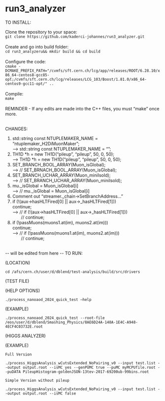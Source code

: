 # run3_analyzer

TO INSTALL:

Clone the repository to your space:\
`git clone https://github.com/kaderci-johannes/run3_analyzer.git`\
\
Create and go into build folder:\
`cd run3_analyzeru&& mkdir build && cd build`\
\
Configure the code:\
`cmake -DCMAKE_PREFIX_PATH="/cvmfs/sft.cern.ch/lcg/app/releases/ROOT/6.28.10/x86_64-centos8-gcc85-opt;/cvmfs/sft.cern.ch/lcg/releases/LCG_103/Boost/1.81.0/x86_64-centos9-gcc11-opt/" ..`\
\
Compile:\
`make`\
\
REMINDER - If any edits are made into the C++ files, you must “make” once more.

\
CHANGES:

1. std::string const NTUPLEMAKER_NAME = “ntuplemaker_H2DiMuonMaker”;\
   --> std::string const NTUPLEMAKER_NAME = “”;
2. TH1D *h = new TH1D(“pileup”, “pileup”, 50, 0, 50);\
   --> TH1D *h = new TH1D(“pileup”, “pileup”, 50, 0, 50);
3. SET_BRANCH_BOOL_ARRAY(Muon_isGlobal);\
   --> // SET_BRNACH_BOOL_ARRAY(Muon_isGlobal);
4. SET_BRANCH_UCHAR_ARRAY(Muon_miniIsoId);\
   --> // SET_BRANCH_UCHAR_ARRAY(Muon_miniIsoId);
5. mu._isGlobal = Muon_isGlobal[i]\
   --> // mu._isGlobal = Muon_isGlobal[i]
6. Comment out “streamer._chain->SetBranchAddress...”
7. if (!(aux->hasHLTFired[0] || aux->_hasHLTFired[1]))\
   continue;\
   --> // if (!(aux->hasHLTFired[0] || aux->_hasHLTFired[1]))\
&nbsp;&nbsp;&nbsp;&nbsp;&nbsp;&nbsp;&nbsp;// continue;
8. if (!passMuons(muons1.at(im), muons2.at(im)))\
   continue;\
   --> // if (!passMuons(muons1.at(im), muons2.at(im)))\
&nbsp;&nbsp;&nbsp;&nbsp;&nbsp;&nbsp;&nbsp;// continue;

\
-- will be edited from here --
TO RUN:  

(LOCATION) 

    cd /afs/cern.ch/user/d/dblend/test-analysis/build/src/drivers 

 

(TEST FILE) 

(HELP OPTIONS) 

    ./process_nanoaod_2024_quick_test –help 

 

(EXAMPLE) 

    ./process_nanoaod_2024_quick_test --root-file /eos/user/d/dblend/Smashing_Physics/8AE6D24A-148A-1E4C-A948-4ECF4C03732E.root  

 

(HIGGS ANALYZER) 

 

(EXAMPLE) 

    Full Version 

    ./process_HiggsAnalysis_wCutsExtended_NoPairing_v0 --input test.list --output output.root --isMC yes --genPUMC true --puMC myMCPUfile.root --puDATA PileupHistogram-goldenJSON-13tev-2017-69200ub-99bins.root 

    Simple Version without pileup 

    ./process_HiggsAnalysis_wCutsExtended_NoPairing_v0 --input test.list --output output.root --isMC false

